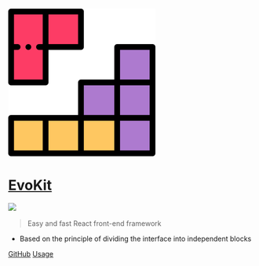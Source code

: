 <!-- _coverpage.md -->

![logo](_media/logo.svg)

# [EvoKit](/)

[![](https://img.shields.io/npm/v/evokit.svg?style=flat-square&colorB=blue)](https://www.npmjs.com/package/evokit)

> Easy and fast React front-end framework

* Based on the principle of dividing the interface into independent blocks

[GitHub](https://github.com/docccdev/evokit)
[Usage](/base/usage.md)
